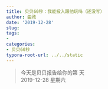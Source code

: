 ```yaml
---
title: 贝贝60秒：我能投入跟他玩吗（还没写）
author: 曲政
date: '2019-12-28'
slug: 
tags:
- 
categories:
- 贝贝60秒
typora-root-url: ../../static
---
```

> 今天是贝贝报告给你的第  天   
> 2019-12-28 星期六 